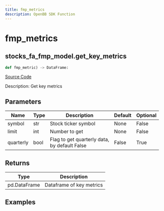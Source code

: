 ```yaml
---
title: fmp_metrics
description: OpenBB SDK Function
---
```

# fmp_metrics

## stocks_fa_fmp_model.get_key_metrics

```python
def fmp_metric) -> DataFrame:
```
[Source Code](https://github.com/OpenBB-finance/OpenBBTerminal/tree/main/openbb_terminal/decorators.py#L414)

Description: Get key metrics

## Parameters

| Name | Type | Description | Default | Optional |
| ---- | ---- | ----------- | ------- | -------- |
| symbol | str | Stock ticker symbol | None | False |
| limit | int | Number to get | None | False |
| quarterly | bool | Flag to get quarterly data, by default False | False | True |

## Returns

| Type | Description |
| ---- | ----------- |
| pd.DataFrame | Dataframe of key metrics |

## Examples

